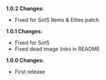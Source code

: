 **1.0.2 Changes:**

* Fixed for SotS Items & Elites patch

**1.0.1 Changes:**

* Fixed for SotS
* Fixed dead image links in README

**1.0.0 Changes:**

* First release